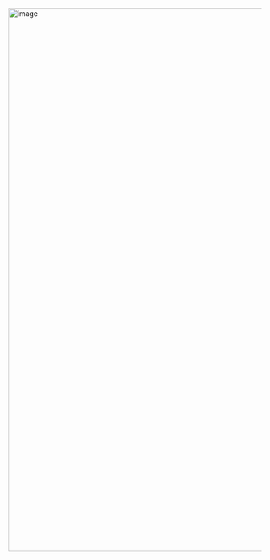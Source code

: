 <img width="1920" height="1080" alt="image" src="https://github.com/user-attachments/assets/23dac3fa-ff35-4d03-8cc3-1e5968b342bb" />
